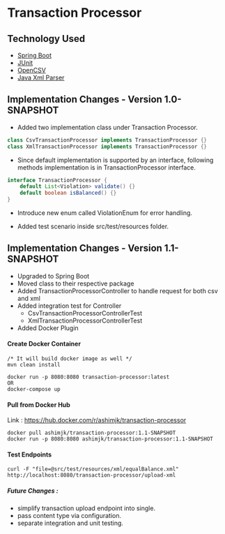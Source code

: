 # Transaction Processor

## Technology Used
- [Spring Boot](https://spring.io/projects/spring-boot)
- [JUnit](https://junit.org/junit4/)
- [OpenCSV](http://opencsv.sourceforge.net/)
- [Java Xml Parser](https://docs.oracle.com/cd/B28359_01/appdev.111/b28394/adx_j_parser.htm#ADXDK19090)


## Implementation Changes - Version 1.0-SNAPSHOT

- Added two implementation class under Transaction Processor.
```java
class CsvTransactionProcessor implements TransactionProcessor {}
class XmlTransactionProcessor implements TransactionProcessor {}
```

- Since default implementation is supported by an interface,
following methods implementation is in TransactionProcessor interface.
```java
interface TransactionProcessor {
	default List<Violation> validate() {}
	default boolean isBalanced() {}
}
```

- Introduce new enum called ViolationEnum for error handling.

- Added test scenario inside src/test/resources folder.

## Implementation Changes - Version 1.1-SNAPSHOT

- Upgraded to Spring Boot
- Moved class to their respective package
- Added TransactionProcessorController to handle request for both csv and xml
- Added integration test for Controller
    - CsvTransactionProcessorControllerTest
    - XmlTransactionProcessorControllerTest
- Added Docker Plugin

#### Create Docker Container
    /* It will build docker image as well */
    mvn clean install
    
    docker run -p 8080:8080 transaction-processor:latest
    OR
    docker-compose up

#### Pull from Docker Hub
Link : https://hub.docker.com/r/ashimjk/transaction-processor
    
    docker pull ashimjk/transaction-processor:1.1-SNAPSHOT
    docker run -p 8080:8080 ashimjk/transaction-processor:1.1-SNAPSHOT

#### Test Endpoints
    curl -F "file=@src/test/resources/xml/equalBalance.xml" http://localhost:8080/transaction-processor/upload-xml 

##### Future Changes :
- simplify transaction upload endpoint into single.
- pass content type via configuration.
- separate integration and unit testing.
 